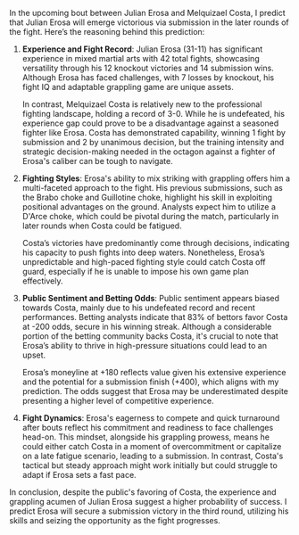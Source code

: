 In the upcoming bout between Julian Erosa and Melquizael Costa, I predict that Julian Erosa will emerge victorious via submission in the later rounds of the fight. Here’s the reasoning behind this prediction:

1. **Experience and Fight Record**:
   Julian Erosa (31-11) has significant experience in mixed martial arts with 42 total fights, showcasing versatility through his 12 knockout victories and 14 submission wins. Although Erosa has faced challenges, with 7 losses by knockout, his fight IQ and adaptable grappling game are unique assets.

   In contrast, Melquizael Costa is relatively new to the professional fighting landscape, holding a record of 3-0. While he is undefeated, his experience gap could prove to be a disadvantage against a seasoned fighter like Erosa. Costa has demonstrated capability, winning 1 fight by submission and 2 by unanimous decision, but the training intensity and strategic decision-making needed in the octagon against a fighter of Erosa's caliber can be tough to navigate.

2. **Fighting Styles**:
   Erosa's ability to mix striking with grappling offers him a multi-faceted approach to the fight. His previous submissions, such as the Brabo choke and Guillotine choke, highlight his skill in exploiting positional advantages on the ground. Analysts expect him to utilize a D'Arce choke, which could be pivotal during the match, particularly in later rounds when Costa could be fatigued.

   Costa’s victories have predominantly come through decisions, indicating his capacity to push fights into deep waters. Nonetheless, Erosa’s unpredictable and high-paced fighting style could catch Costa off guard, especially if he is unable to impose his own game plan effectively.

3. **Public Sentiment and Betting Odds**:
   Public sentiment appears biased towards Costa, mainly due to his undefeated record and recent performances. Betting analysts indicate that 83% of bettors favor Costa at -200 odds, secure in his winning streak. Although a considerable portion of the betting community backs Costa, it's crucial to note that Erosa’s ability to thrive in high-pressure situations could lead to an upset.

   Erosa’s moneyline at +180 reflects value given his extensive experience and the potential for a submission finish (+400), which aligns with my prediction. The odds suggest that Erosa may be underestimated despite presenting a higher level of competitive experience.

4. **Fight Dynamics**:
   Erosa's eagerness to compete and quick turnaround after bouts reflect his commitment and readiness to face challenges head-on. This mindset, alongside his grappling prowess, means he could either catch Costa in a moment of overcommitment or capitalize on a late fatigue scenario, leading to a submission. In contrast, Costa's tactical but steady approach might work initially but could struggle to adapt if Erosa sets a fast pace.

In conclusion, despite the public's favoring of Costa, the experience and grappling acumen of Julian Erosa suggest a higher probability of success. I predict Erosa will secure a submission victory in the third round, utilizing his skills and seizing the opportunity as the fight progresses.
